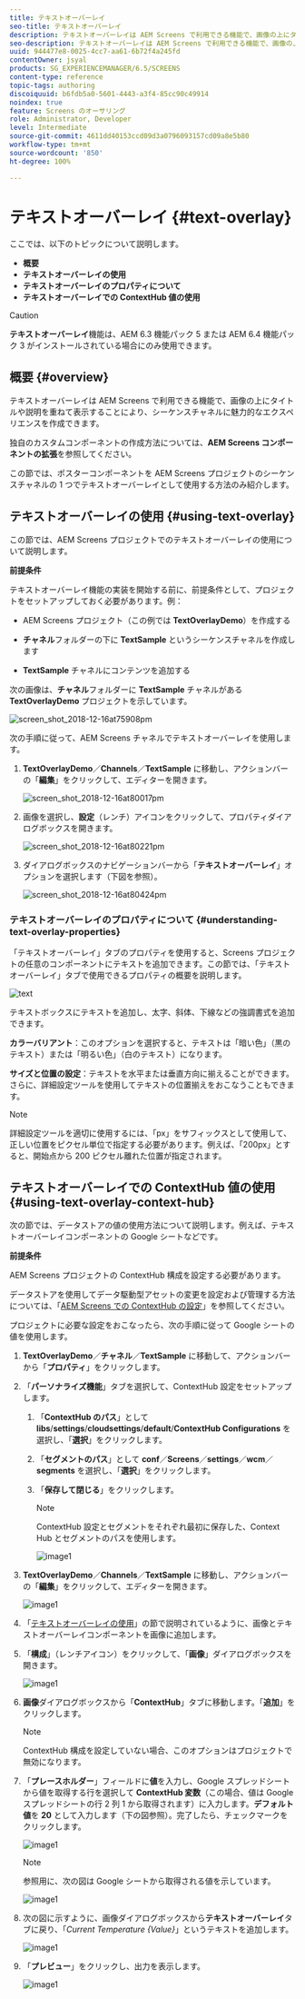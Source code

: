 ```yaml
---
title: テキストオーバーレイ
seo-title: テキストオーバーレイ
description: テキストオーバーレイは AEM Screens で利用できる機能で、画像の上にタイトルや説明を重ねて表示することにより、シーケンスチャネルに魅力的なエクスペリエンスを作成できます。このページでは、この機能について詳しく見ていきます。
seo-description: テキストオーバーレイは AEM Screens で利用できる機能で、画像の上にタイトルや説明を重ねて表示することにより、シーケンスチャネルに魅力的なエクスペリエンスを作成できます。このページでは、この機能について詳しく見ていきます。
uuid: 944477e8-0025-4cc7-aa61-6b72f4a245fd
contentOwner: jsyal
products: SG_EXPERIENCEMANAGER/6.5/SCREENS
content-type: reference
topic-tags: authoring
discoiquuid: b6fdb5a0-5601-4443-a3f4-85cc90c49914
noindex: true
feature: Screens のオーサリング
role: Administrator, Developer
level: Intermediate
source-git-commit: 4611dd40153ccd09d3a0796093157cd09a8e5b80
workflow-type: tm+mt
source-wordcount: '850'
ht-degree: 100%

---
```



# テキストオーバーレイ {#text-overlay}

ここでは、以下のトピックについて説明します。

* **概要**
* **テキストオーバーレイの使用**
* **テキストオーバーレイのプロパティについて**
* **テキストオーバーレイでの ContextHub 値の使用**

>[!CAUTION]
>
>**テキストオーバーレイ**&#x200B;機能は、AEM 6.3 機能パック 5 または AEM 6.4 機能パック 3 がインストールされている場合にのみ使用できます。

## 概要 {#overview}

テキストオーバーレイは AEM Screens で利用できる機能で、画像の上にタイトルや説明を重ねて表示することにより、シーケンスチャネルに魅力的なエクスペリエンスを作成できます。

独自のカスタムコンポーネントの作成方法については、**AEM Screens コンポーネントの拡張**&#x200B;を参照してください。

この節では、ポスターコンポーネントを AEM Screens プロジェクトのシーケンスチャネルの 1 つでテキストオーバーレイとして使用する方法のみ紹介します。

## テキストオーバーレイの使用 {#using-text-overlay}

この節では、AEM Screens プロジェクトでのテキストオーバーレイの使用について説明します。

**前提条件**

テキストオーバーレイ機能の実装を開始する前に、前提条件として、プロジェクトをセットアップしておく必要があります。例：

* AEM Screens プロジェクト（この例では **TextOverlayDemo**）を作成する

* **チャネル**&#x200B;フォルダーの下に **TextSample** というシーケンスチャネルを作成します

* **TextSample** チャネルにコンテンツを追加する

次の画像は、**チャネル**&#x200B;フォルダーに **TextSample** チャネルがある **TextOverlayDemo** プロジェクトを示しています。

![screen_shot_2018-12-16at75908pm](assets/screen_shot_2018-12-16at75908pm.png)

次の手順に従って、AEM Screens チャネルでテキストオーバーレイを使用します。

1. **TextOverlayDemo**／**Channels**／**TextSample** に移動し、アクションバーの「**編集**」をクリックして、エディターを開きます。

   ![screen_shot_2018-12-16at80017pm](assets/screen_shot_2018-12-16at80017pm.png)

1. 画像を選択し、**設定**（レンチ）アイコンをクリックして、プロパティダイアログボックスを開きます。

   ![screen_shot_2018-12-16at80221pm](assets/screen_shot_2018-12-16at80221pm.png)

1. ダイアログボックスのナビゲーションバーから「**テキストオーバーレイ**」オプションを選択します（下図を参照）。

   ![screen_shot_2018-12-16at80424pm](assets/screen_shot_2018-12-16at80424pm.png)

### テキストオーバーレイのプロパティについて {#understanding-text-overlay-properties}

「テキストオーバーレイ」タブのプロパティを使用すると、Screens プロジェクトの任意のコンポーネントにテキストを追加できます。この節では、「テキストオーバーレイ」タブで使用できるプロパティの概要を説明します。

![text](assets/text.gif)

テキストボックスにテキストを追加し、太字、斜体、下線などの強調書式を追加できます。

**カラーバリアント**：このオプションを選択すると、テキストは「暗い色」（黒のテキスト）または「明るい色」（白のテキスト）になります。

**サイズと位置の設定**：テキストを水平または垂直方向に揃えることができます。さらに、詳細設定ツールを使用してテキストの位置揃えをおこなうこともできます。

>[!NOTE]
>
>詳細設定ツールを適切に使用するには、「px」をサフィックスとして使用して、正しい位置をピクセル単位で指定する必要があります。例えば、「200px」とすると、開始点から 200 ピクセル離れた位置が指定されます。

## テキストオーバーレイでの ContextHub 値の使用 {#using-text-overlay-context-hub}

次の節では、データストアの値の使用方法について説明します。例えば、テキストオーバーレイコンポーネントの Google シートなどです。

**前提条件**

AEM Screens プロジェクトの ContextHub 構成を設定する必要があります。

データストアを使用してデータ駆動型アセットの変更を設定および管理する方法については、「[AEM Screens での ContextHub の設定](https://docs.adobe.com/content/help/ja-JP/experience-manager-screens/user-guide/developing/configuring-context-hub.html)」を参照してください。

プロジェクトに必要な設定をおこなったら、次の手順に従って Google シートの値を使用します。

1. **TextOverlayDemo**／**チャネル**／**TextSample** に移動して、アクションバーから「**プロパティ**」をクリックします。

1. 「**パーソナライズ機能**」タブを選択して、ContextHub 設定をセットアップします。

   1. 「**ContextHub のパス**」として **libs**/**settings**/**cloudsettings**/**default**/**ContextHub Configurations** を選択し、「**選択**」をクリックします。

   1. 「**セグメントのパス**」として **conf**／**Screens**／**settings**／**wcm**／**segments** を選択し、「**選択**」をクリックします。

   1. 「**保存して閉じる**」をクリックします。

      >[!NOTE]
      >
      >ContextHub 設定とセグメントをそれぞれ最初に保存した、Context Hub とセグメントのパスを使用します。

      ![image1](/help/user-guide/assets/text-overlay/text-overlay8.png)

1. **TextOverlayDemo**／**Channels**／**TextSample** に移動し、アクションバーの「**編集**」をクリックして、エディターを開きます。

   ![image1](/help/user-guide/assets/text-overlay/text-overlay1.png)

1. 「[テキストオーバーレイの使用](/help/user-guide/text-overlay.md#using-text-overlay)」の節で説明されているように、画像とテキストオーバーレイコンポーネントを画像に追加します。

1. 「**構成**」（レンチアイコン）をクリックして、「**画像**」ダイアログボックスを開きます。

   ![image1](/help/user-guide/assets/text-overlay/text-overlay4.png)

1. **画像**&#x200B;ダイアログボックスから「**ContextHub**」タブに移動します。「**追加**」をクリックします。

   >[!NOTE]
   >ContextHub 構成を設定していない場合、このオプションはプロジェクトで無効になります。

1. 「**プレースホルダー**」フィールドに&#x200B;**値**&#x200B;を入力し、Google スプレッドシートから値を取得する行を選択して **ContextHub 変数**（この場合、値は Google スプレッドシートの行 2 列 1 から取得されます）に入力します。**デフォルト値**&#x200B;を **20** として入力します（下の図参照）。完了したら、チェックマークをクリックします。

   ![image1](/help/user-guide/assets/text-overlay/text-overlay5.png)

   >[!NOTE]
   >参照用に、次の図は Google シートから取得される値を示しています。

   ![image1](/help/user-guide/assets/text-overlay/text-overlay6.png)

1. 次の図に示すように、画像ダイアログボックスから&#x200B;**テキストオーバーレイ**&#x200B;タブに戻り、「*Current Temperature {Value}*」というテキストを追加します。

   ![image1](/help/user-guide/assets/text-overlay/text-overlay7.png)

1. 「**プレビュー**」をクリックし、出力を表示します。

   ![image1](/help/user-guide/assets/text-overlay/text-overlay10.png)
















